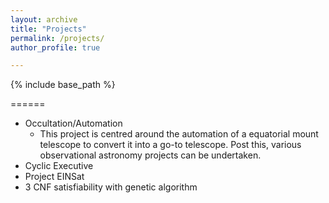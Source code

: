 ```yaml
---
layout: archive
title: "Projects"
permalink: /projects/
author_profile: true

---
```

{% include base_path %}
 

======
* Occultation/Automation
  * This project is centred around the automation of a equatorial mount telescope to convert it into a go-to telescope. Post this, various observational astronomy projects can be undertaken.
* Cyclic Executive
* Project EINSat
* 3 CNF satisfiability with genetic algorithm
